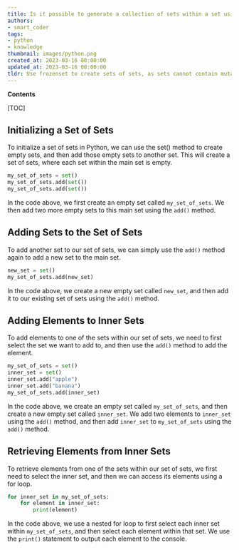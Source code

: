 ```yaml
---
title: Is it possible to generate a collection of sets within a set using python?
authors:
- smart_coder
tags:
- python
- knowledge
thumbnail: images/python.png
created_at: 2023-03-16 00:00:00
updated_at: 2023-03-16 00:00:00
tldr: Use frozenset to create sets of sets, as sets cannot contain mutable objects like other sets.
---
```


**Contents**

[TOC]

## Initializing a Set of Sets

To initialize a set of sets in Python, we can use the set() method to create empty sets, and then add those empty sets to another set. This will create a set of sets, where each set within the main set is empty.

```python
my_set_of_sets = set()
my_set_of_sets.add(set())
my_set_of_sets.add(set())
```

In the code above, we first create an empty set called `my_set_of_sets`. We then add two more empty sets to this main set using the `add()` method.

## Adding Sets to the Set of Sets

To add another set to our set of sets, we can simply use the `add()` method again to add a new set to the main set.

```python
new_set = set()
my_set_of_sets.add(new_set)
```

In the code above, we create a new empty set called `new_set`, and then add it to our existing set of sets using the `add()` method.

## Adding Elements to Inner Sets

To add elements to one of the sets within our set of sets, we need to first select the set we want to add to, and then use the `add()` method to add the element.

```python
my_set_of_sets = set()
inner_set = set()
inner_set.add("apple")
inner_set.add("banana")
my_set_of_sets.add(inner_set)
```

In the code above, we create an empty set called `my_set_of_sets`, and then create a new empty set called `inner_set`. We add two elements to `inner_set` using the `add()` method, and then add `inner_set` to `my_set_of_sets` using the `add()` method.

## Retrieving Elements from Inner Sets

To retrieve elements from one of the sets within our set of sets, we first need to select the inner set, and then we can access its elements using a for loop.

```python
for inner_set in my_set_of_sets:
    for element in inner_set:
        print(element)
```

In the code above, we use a nested for loop to first select each inner set within `my_set_of_sets`, and then select each element within that set. We use the `print()` statement to output each element to the console.
